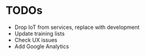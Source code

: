 # TODOs

- Drop IoT from services, replace with development
- Update training lists
- Check UX issues
- Add Google Analytics
